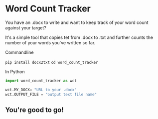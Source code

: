 # Word Count Tracker
You have an .docx to write and want to keep track of your word count against your target?

It's a simple tool that copies tet from .docx to .txt and further counts the number of your words you've written so far.

Commandline

`
pip install docx2txt
`
`
cd word_count_tracker
`

In Python
```python
import word_count_tracker as wct

wct.MY_DOCX= "URL to your .docx"
wct.OUTPUT_FILE = "output text file name"

```

## You're good to go!
